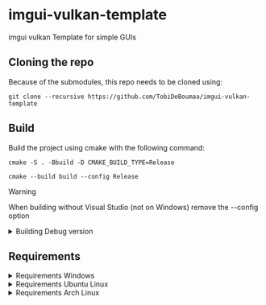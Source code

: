 # imgui-vulkan-template
imgui vulkan Template for simple GUIs

## Cloning the repo
Because of the submodules, this repo needs to be cloned using:
```
git clone --recursive https://github.com/TobiDeBoumaa/imgui-vulkan-template
```
## Build
Build the project using cmake with the following command:
```
cmake -S . -Bbuild -D CMAKE_BUILD_TYPE=Release
```
```
cmake --build build --config Release
```

> [!WARNING]  
> When building without Visual Studio (not on Windows) remove the --config option

<details>
<summary>Building Debug version</summary>
```
cmake -S . -Bbuild -D CMAKE_BUILD_TYPE=Debug
```
```
cmake --build build --config Debug
```
</details>

## Requirements
<details>
<summary>Requirements Windows</summary>
vulkan sdk is required: https://vulkan.lunarg.com/sdk/home#windows
</details>


<details>
<summary>Requirements Ubuntu Linux</summary>
```
apt install vulkan-tools
apt install libwayland-dev pkg-config libxkbcommon-dev libx11-dev libxrandr-dev libxinerama-dev libxi-dev
```
vulkan sdk 'can' also be necessary: https://vulkan.lunarg.com/doc/sdk/1.3.239.0/linux/getting_started_ubuntu.html

</details>





<details>
<summary>Requirements Arch Linux</summary>
  
```
pacman -S vulkan-tools
pacman -S wayland
pacman -S libxkbcommon libxrandr libxinerama libxi
```

</details>
